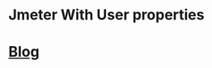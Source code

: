 # Jmeter With User properties

# [Blog](https://sarkershantonu.github.io/2013/09/13/maven-jmeter-Properties/)

